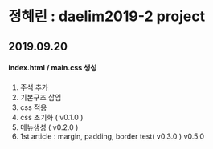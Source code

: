 # 정혜린 : daelim2019-2 project
## 2019.09.20
#### index.html / main.css 생성
1. 주석 추가 <br>
2. 기본구조 삽입
3. css 적용
4. css 초기화 ( v0.1.0 )
5. 메뉴생성 ( v0.2.0 )
6. 1st article : margin, padding, 
border test( v0.3.0 )
v0.5.0

